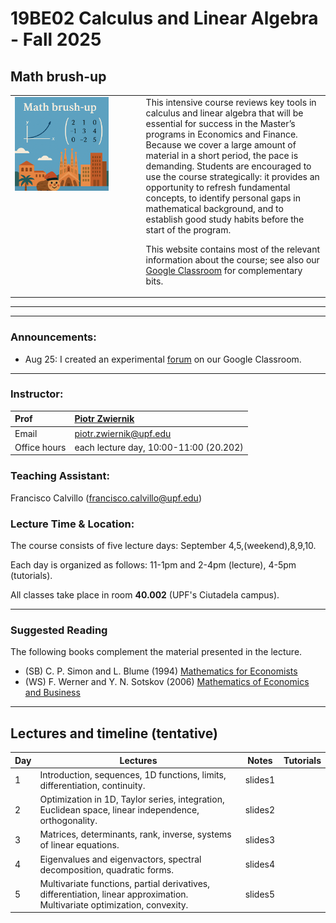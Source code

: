 # 19BE02 Calculus and Linear Algebra - Fall 2025
## Math brush-up
<table>
<tr>
<td style="width:40%; vertical-align:top;">
  <img src="course_cover.png" alt="Course cover" width="80%">
</td>
<td style="width:60%; vertical-align:top; padding-left:15px;">
  This intensive course reviews key tools in calculus and linear algebra that will be essential for success in the Master’s programs in Economics and Finance.  
  Because we cover a large amount of material in a short period, the pace is demanding. Students are encouraged to use the course strategically: it provides an opportunity to refresh fundamental concepts, to identify personal gaps in mathematical background, and to establish good study habits before the start of the program. <br>

  This website contains most of the relevant information about the course; see also our <a href="https://classroom.google.com/c/NzcwNDYxODI2ODky?cjc=ekc5e2d4">Google Classroom</a> for complementary bits. 
</td>
</tr>
</table>

***



***

### Announcements:
- Aug 25: I created an experimental [forum](https://classroom.google.com/u/2/w/NzcwNDYxODI2ODky/tc/Nzk5NzA1OTA0NDE3) on our Google Classroom. 

***

### Instructor:

| Prof |  [Piotr Zwiernik](https://pzwiernik.github.io/) |
| :--- | :--- |
| Email | piotr.zwiernik@upf.edu |
| Office hours | each lecture day, 10:00-11:00 (20.202) |

### Teaching Assistant:

Francisco Calvillo (francisco.calvillo@upf.edu)

### Lecture Time & Location:

The course consists of five lecture days: September 4,5,(weekend),8,9,10.

Each day is organized as follows: 11-1pm and 2-4pm (lecture), 4-5pm (tutorials).

All classes take place in room **40.002** (UPF's Ciutadela campus).


***

### Suggested Reading
The following books complement the material presented in the lecture.

* (SB) C. P. Simon and L. Blume (1994) [Mathematics for Economists](https://www.academia.edu/download/48636981/Blume-Mathematics-for-Economists.pdf)
* (WS) F. Werner and Y. N. Sotskov (2006) [Mathematics of Economics and Business](https://library.oapen.org/bitstream/handle/20.500.12657/102241/1/9781134319312.pdf)

***

## Lectures and timeline (tentative)

| Day | Lectures  | Notes | Tutorials |  
| --- |  --- | --- | --- | 
| 1 | Introduction, sequences, 1D functions, limits, differentiation, continuity.  | slides1 |  |  
| 2 | Optimization in 1D, Taylor series, integration, Euclidean space, linear independence, orthogonality.  | slides2 |  |  
| 3 | Matrices, determinants, rank, inverse, systems of linear equations.   | slides3 |  |  
| 4 | Eigenvalues and eigenvactors, spectral decomposition, quadratic forms.  | slides4 |  |  
| 5 | Multivariate functions, partial derivatives, differentiation, linear approximation. Multivariate optimization, convexity.   | slides5 |  |  
